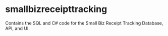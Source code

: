 # smallbizreceipttracking
Contains the SQL and C# code for the Small Biz Receipt Tracking Database, API, and UI.
